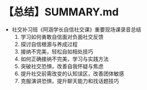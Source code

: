 # 【总结】SUMMARY.md

-   社交补习班《阿涵学长自信社交课》重要现场课录音总结
    1.  学习如何勇敢自信面对负面社交反馈
    2.  探讨自信根源与养成过程
    3.  接纳不完美，轻松自如相处技巧
    4.  如何正确接纳不完美，学习与实践方法
    5.  突破社交恐惧，改善自我怀疑与焦虑
    6.  提升社交前需改变的认知误区，改善团体敏感
    7.  克服演讲恐惧，提升聊天能力和找话题技巧